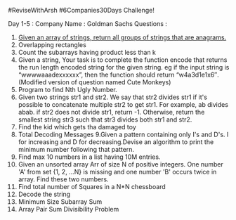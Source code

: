 #ReviseWithArsh #6Companies30Days Challenge!

Day 1-5 :
Company Name : Goldman Sachs
Questions :

1. [Given an array of strings, return all groups of strings that are anagrams.](https://practice.geeksforgeeks.org/problems/overlapping-rectangles1924/1/)
2. Overlapping rectangles
3. Count the subarrays having product less than k
4. Given a string, Your task is to  complete the function encode that returns the run length encoded string for the given string. eg if the input string is “wwwwaaadexxxxxx”, then the function should return “w4a3d1e1x6″.(Modified version of question named Cute Monkeys)
5. Program to find Nth Ugly Number.
6. Given two strings str1 and str2. We say that str2 divides str1 if it's possible to concatenate multiple str2 to get str1. For example, ab divides abab. if str2 does not divide str1, return -1. Otherwise, return the smallest string str3 such that str3 divides both str1 and str2.
7. Find the kid which gets tha damaged toy
8. Total Decoding Messages
9.Given a pattern containing only I's and D's. I for increasing and D for decreasing.Devise an algorithm to print the minimum number following that pattern.
10. Find max 10 numbers in a list having 10M entries.
11. Given an unsorted array Arr of size N of positive integers. One number 'A' from set {1, 2, …N} is missing and one number 'B' occurs twice in array. Find these two numbers.
12. Find total number of Squares in a N*N chessboard
13. Decode the string
14. Minimum Size Subarray Sum
15. Array Pair Sum Divisibility Problem
